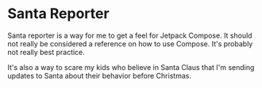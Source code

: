 # Santa Reporter

Santa reporter is a way for me to get a feel for Jetpack Compose. It should not really be considered a reference on how to use Compose. It's probably not really best practice.

It's also a way to scare my kids who believe in Santa Claus that I'm sending updates to Santa about their behavior before Christmas.

